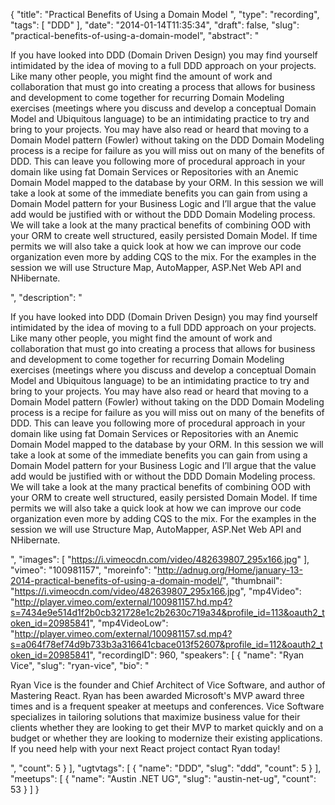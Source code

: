 {
  "title": "Practical Benefits of Using a Domain Model ",
  "type": "recording",
  "tags": [
    "DDD"
  ],
  "date": "2014-01-14T11:35:34",
  "draft": false,
  "slug": "practical-benefits-of-using-a-domain-model",
  "abstract": "<p>If you have looked into DDD (Domain Driven Design) you may find yourself intimidated by the idea of moving to a full DDD approach on your projects. Like many other people, you might find the amount of work and collaboration that must go into creating a process that allows for business and development to come together for recurring Domain Modeling exercises (meetings where you discuss and develop a conceptual Domain Model and Ubiquitous language) to be an intimidating practice to try and bring to your projects. You may have also read or heard that moving to a Domain Model pattern (Fowler) without taking on the DDD Domain Modeling process is a recipe for failure as you will miss out on many of the benefits of DDD. This can leave you following more of procedural approach in your domain like using fat Domain Services or Repositories with an Anemic Domain Model mapped to the database by your ORM. In this session we will take a look at some of the immediate benefits you can gain from using a Domain Model pattern for your Business Logic and I’ll argue that the value add would be justified with or without the DDD Domain Modeling process. We will take a look at the many practical benefits of combining OOD with your ORM to create well structured, easily persisted Domain Model. If time permits we will also take a quick look at how we can improve our code organization even more by adding CQS to the mix. For the examples in the session we will use Structure Map, AutoMapper, ASP.Net Web API and NHibernate.</p>",
  "description": "<p>If you have looked into DDD (Domain Driven Design) you may find yourself intimidated by the idea of moving to a full DDD approach on your projects. Like many other people, you might find the amount of work and collaboration that must go into creating a process that allows for business and development to come together for recurring Domain Modeling exercises (meetings where you discuss and develop a conceptual Domain Model and Ubiquitous language) to be an intimidating practice to try and bring to your projects. You may have also read or heard that moving to a Domain Model pattern (Fowler) without taking on the DDD Domain Modeling process is a recipe for failure as you will miss out on many of the benefits of DDD. This can leave you following more of procedural approach in your domain like using fat Domain Services or Repositories with an Anemic Domain Model mapped to the database by your ORM. In this session we will take a look at some of the immediate benefits you can gain from using a Domain Model pattern for your Business Logic and I’ll argue that the value add would be justified with or without the DDD Domain Modeling process. We will take a look at the many practical benefits of combining OOD with your ORM to create well structured, easily persisted Domain Model. If time permits we will also take a quick look at how we can improve our code organization even more by adding CQS to the mix. For the examples in the session we will use Structure Map, AutoMapper, ASP.Net Web API and NHibernate.</p>",
  "images": [
    "https://i.vimeocdn.com/video/482639807_295x166.jpg"
  ],
  "vimeo": "100981157",
  "moreinfo": "http://adnug.org/Home/january-13-2014-practical-benefits-of-using-a-domain-model/",
  "thumbnail": "https://i.vimeocdn.com/video/482639807_295x166.jpg",
  "mp4Video": "http://player.vimeo.com/external/100981157.hd.mp4?s=7434e9e514d1f2b0cb321728e1c2b2630c719a34&profile_id=113&oauth2_token_id=20985841",
  "mp4VideoLow": "http://player.vimeo.com/external/100981157.sd.mp4?s=a064f78ef74d9b733b3a316641cbace013f52607&profile_id=112&oauth2_token_id=20985841",
  "recordingID": 960,
  "speakers": [
    {
      "name": "Ryan Vice",
      "slug": "ryan-vice",
      "bio": "<p>Ryan Vice is the founder and Chief Architect of Vice Software, and author of Mastering React. Ryan has been awarded Microsoft's MVP award three times and is a frequent speaker at meetups and conferences. Vice Software specializes in tailoring solutions that maximize business value for their clients whether they are looking to get their MVP to market quickly and on a budget or whether they are looking to modernize their existing applications. If you need help with your next React project contact Ryan today!</p>",
      "count": 5
    }
  ],
  "ugtvtags": [
    {
      "name": "DDD",
      "slug": "ddd",
      "count": 5
    }
  ],
  "meetups": [
    {
      "name": "Austin .NET UG",
      "slug": "austin-net-ug",
      "count": 53
    }
  ]
}